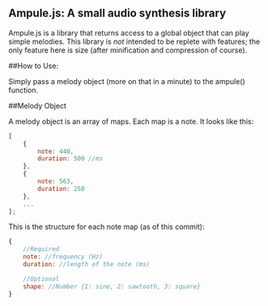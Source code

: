 Ampule.js: A small audio synthesis library
---

Ampule.js is a library that returns access to a global object that can play simple melodies. This library is *not* intended to be replete with features; the only feature here is size (after minification and compression of course).

##How to Use:

Simply pass a melody object (more on that in a minute) to the ampule() function.

##Melody Object

A melody object is an array of maps. Each map is a note. It looks like this:

```javascript
[
	{
		note: 440,
		duration: 500 //ms
	},
	{
		note: 563,
		duration: 250
	},
	...
];
```

This is the structure for each note map (as of this commit):

```javascript
{
	//Required
	note: //frequency (Hz)
	duration: //length of the note (ms)

	//Optional
	shape: //Number {1: sine, 2: sawtooth, 3: square}
}
```
